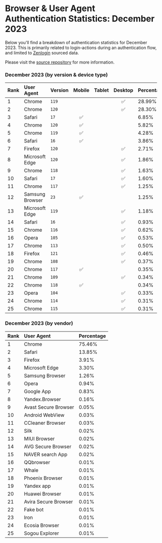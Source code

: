 # Browser & User Agent Authentication Statistics: December 2023

Below you'll find a breakdown of authentication statistics for
December 2023. This is primarily related to login-actions during an
authentication flow, and limited to <a href="https://zenlogin.co"/>Zenlogin</a>
sourced data.

Please visit the
<a href="https://github.com/zenlogin/browser-user-agent-authentication-statistics">source repository</a>
for more information.

### December 2023 (by version & device type)
| Rank | User Agent | Version | Mobile | Tablet | Desktop | Percentage |
| :--- | :--- | :--- | :---: | :---: | :---: | :--- |
| 1 | Chrome | `119` | | | ✅ | 28.99% |
| 2 | Chrome | `120` | | | ✅ | 28.30% |
| 3 | Safari | `17` | ✅ | | | 6.85% |
| 4 | Chrome | `120` | ✅ | | | 5.82% |
| 5 | Chrome | `119` | ✅ | | | 4.28% |
| 6 | Safari | `16` | ✅ | | | 3.86% |
| 7 | Firefox | `120` | | | ✅ | 2.71% |
| 8 | Microsoft Edge | `120` | | | ✅ | 1.86% |
| 9 | Chrome | `118` | | | ✅ | 1.63% |
| 10 | Safari | `17` | | | ✅ | 1.60% |
| 11 | Chrome | `117` | | | ✅ | 1.25% |
| 12 | Samsung Browser | `23` | ✅ | | | 1.25% |
| 13 | Microsoft Edge | `119` | | | ✅ | 1.18% |
| 14 | Safari | `16` | | | ✅ | 0.93% |
| 15 | Chrome | `116` | | | ✅ | 0.62% |
| 16 | Opera | `105` | | | ✅ | 0.53% |
| 17 | Chrome | `113` | | | ✅ | 0.50% |
| 18 | Firefox | `121` | | | ✅ | 0.46% |
| 19 | Chrome | `108` | | | ✅ | 0.37% |
| 20 | Chrome | `117` | ✅ | | | 0.35% |
| 21 | Chrome | `109` | | | ✅ | 0.34% |
| 22 | Chrome | `118` | ✅ | | | 0.34% |
| 23 | Opera | `104` | | | ✅ | 0.33% |
| 24 | Chrome | `114` | | | ✅ | 0.31% |
| 25 | Chrome | `115` | | | ✅ | 0.31% |

### December 2023 (by vendor)
| Rank | User Agent | Percentage |
| :--- | :--- | :--- |
| 1 | Chrome | 75.46% |
| 2 | Safari | 13.85% |
| 3 | Firefox | 3.91% |
| 4 | Microsoft Edge | 3.30% |
| 5 | Samsung Browser | 1.26% |
| 6 | Opera | 0.94% |
| 7 | Google App | 0.83% |
| 8 | Yandex.Browser | 0.16% |
| 9 | Avast Secure Browser | 0.05% |
| 10 | Android WebView | 0.03% |
| 11 | CCleaner Browser | 0.03% |
| 12 | Silk | 0.02% |
| 13 | MIUI Browser | 0.02% |
| 14 | AVG Secure Browser | 0.02% |
| 15 | NAVER search App | 0.02% |
| 16 | QQbrowser | 0.01% |
| 17 | Whale | 0.01% |
| 18 | Phoenix Browser | 0.01% |
| 19 | Yandex app | 0.01% |
| 20 | Huawei Browser | 0.01% |
| 21 | Avira Secure Browser | 0.01% |
| 22 | Fake bot | 0.01% |
| 23 | Iron | 0.01% |
| 24 | Ecosia Browser | 0.01% |
| 25 | Sogou Explorer | 0.01% |
